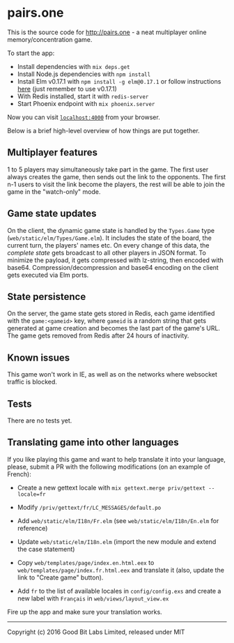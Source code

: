 # pairs.one

This is the source code for http://pairs.one - a neat multiplayer online memory/concentration game.

To start the app:

  * Install dependencies with `mix deps.get`
  * Install Node.js dependencies with `npm install`
  * Install Elm v0.17.1 with `npm install -g elm@0.17.1` or follow instructions [here](https://guide.elm-lang.org/install.html) (just remember to use v0.17.1)
  * With Redis installed, start it with `redis-server`
  * Start Phoenix endpoint with `mix phoenix.server`

Now you can visit [`localhost:4000`](http://localhost:4000) from your browser.

Below is a brief high-level overview of how things are put together.

## Multiplayer features

1 to 5 players may simultaneously take part in the game. The first user always creates the game, then sends out the link
to the opponents. The first n-1 users to visit the link become the players, the rest will be able to join the game in
the "watch-only" mode.

## Game state updates

On the client, the dynamic game state is handled by the `Types.Game` type (`web/static/elm/Types/Game.elm`). It
includes the state of the board, the current turn, the players' names etc. On every change of this data, the _complete
state_ gets broadcast to all other players in JSON format. To minimize the payload, it gets compressed with lz-string,
then encoded with base64. Compression/decompression and base64 encoding on the client gets executed via Elm ports.

## State persistence

On the server, the game state gets stored in Redis, each game identified with the `game:<gameid>` key, where `gameid` is a random string
that gets generated at game creation and becomes the last part of the game's URL. The game gets removed from Redis after
24 hours of inactivity.

## Known issues

This game won't work in IE, as well as on the networks where websocket traffic is blocked.

## Tests

There are no tests yet.

## Translating game into other languages

If you like playing this game and want to help translate it into your language, please, submit a PR with the following modifications (on an example of French):

* Create a new gettext locale with `mix gettext.merge priv/gettext --locale=fr`

* Modify `/priv/gettext/fr/LC_MESSAGES/default.po`

* Add `web/static/elm/I18n/Fr.elm` (see `web/static/elm/I18n/En.elm` for reference)

* Update `web/static/elm/I18n.elm` (import the new module and extend the case statement)

* Copy `web/templates/page/index.en.html.eex` to `web/templates/page/index.fr.html.eex` and translate it (also, update
    the link to "Create game" button).

* Add `fr` to the list of available locales in `config/config.exs` and create a new label with `Français` in `web/views/layout_view.ex`

Fire up the app and make sure your translation works.

---
Copyright (c) 2016 Good Bit Labs Limited, released under MIT
